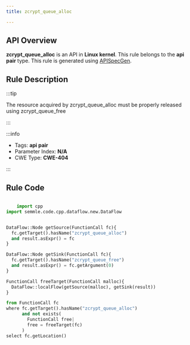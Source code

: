 ```yaml
---
title: zcrypt_queue_alloc

---
```



## API Overview
**zcrypt_queue_alloc** is an API in **Linux kernel**. This rule belongs to the **api pair** type. This rule is generated using [APISpecGen](../../tools/APISpecGen).
## Rule Description

:::tip

The resource acquired by zcrypt_queue_alloc must be properly released using zcrypt_queue_free

:::

:::info

- Tags: **api pair**
- Parameter Index: **N/A**
- CWE Type: **CWE-404**

:::

## Rule Code
```python

    import cpp
import semmle.code.cpp.dataflow.new.DataFlow


DataFlow::Node getSource(FunctionCall fc){
  fc.getTarget().hasName("zcrypt_queue_alloc")
  and result.asExpr() = fc
}

DataFlow::Node getSink(FunctionCall fc){
  fc.getTarget().hasName("zcrypt_queue_free")
  and result.asExpr() = fc.getArgument(0)
}

FunctionCall freeTarget(FunctionCall malloc){
  DataFlow::localFlow(getSource(malloc), getSink(result))
}

from FunctionCall fc
where fc.getTarget().hasName("zcrypt_queue_alloc")
      and not exists(
        FunctionCall free| 
        free = freeTarget(fc)
      )
select fc.getLocation()

    
```